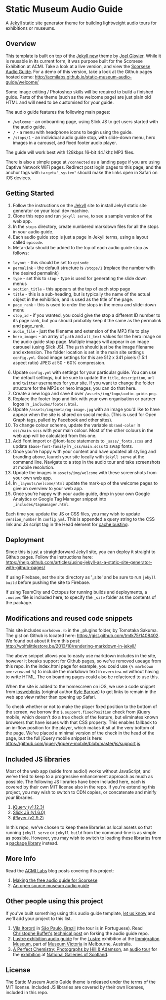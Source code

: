 # Static Museum Audio Guide

A [Jekyll](http://jekyllrb.com/) static site generator theme for building lightweight audio tours for exhibitions or museums.

## Overview

This template is built on top of the [Jekyll new](https://github.com/jglovier/jekyll-new) theme by [Joel Glovier](http://joelglovier.com/). While it is reusable in its current form, it was purpose built for the Scorsese Exhibition at ACMI. Take a look at a live version, and view the [Scorsese Audio Guide](https://guides.acmi.net.au/scorsese/welcome). For a demo of this version, take a look at the Github pages hosted demo: http://acmilabs.github.io/static-museum-audio-guide/welcome/

Some image editing / Photoshop skills will be required to build a finished guide. Parts of the theme (such as the welcome page) are just plain old HTML and will need to be customised for your guide.

The audio guide features the following main pages:

- `/welcome` - an onboarding page, using Slick JS to get users started with the audio guide.
- `/` - a menu with headphone icons to begin using the guide.
- `/stops/1` - an individual audio guide stop, with slide-down menu, hero images in a carousel, and fixed footer audio player.

The guide will work best with 128kbps 16-bit 44.1khz MP3 files.

There is also a simple page at `/connected` as a landing page if you are using Captive Network WiFi pages. Redirect post login pages to this page, and the anchor tags with `target="_system"` should make the links open in Safari on iOS devices.

## Getting Started

1. Follow the instructions on the [Jekyll](http://jekyllrb.com/) site to install Jekyll static site generator on your local dev machine.
2. Clone this repo and run `jekyll serve`, to see a sample version of the web app.
3. In the `stops` directory, create numbered markdown files for all the stops in your audio guide.
4. Each audio guide stop is just a page in Jekyll terms, using a layout called `episode`.
5. Meta-data should be added to the top of each audio guide stop as follows:
  - `layout` - this should be set to `episode`
  - `permalink` - the default structure is `/stops/1` (replace the number with the desired permalink)
  - `type` - set this to `stop` - type is used for generating the slide down menus
  - `section_title` - this appears at the top of each stop page
  - `title` - this is a sub-heading, but is typically the name of the actual object in the exhibition, and is used as the title of the page.
  - `page_rank` - this is used to order the stops in the menu and slide-down menu
  - `stop_id` - if you wanted, you could give the stop a different ID number to its page rank, but you should probably keep it the same as the permalink and page_rank.
  - `audio_file` - just the filename and extension of the MP3 file to play
  - `hero_images` - an array of `path` and `alt_text` values for the hero image on the audio guide stop page. Multiple images will appear in an image carousel (using Slick JS). The `path` should just be the image filename and extension. The folder location is set in the main site settings `config.yml`. Good image settings for this are 512 x 341 pixels (1.5:1 aspect ratio) JPEG at 50 - 60% compression.
6. Update `config.yml` with settings for your particular guide. You can use the default settings, but be sure to update the `title`, `description`, `url` and `twitter` usernames for your site. If you want to change the folder structure for the MP3s or hero images, you can do that here.
7. Create a new logo and save it over `/assets/img/logo/audio-guide.png`.
8. Replace the footer logo and link with your own organisation or partner logos in `_includes/footer.html`.
9. Update `/assets/img/meta/og-image.jpg` with an image you'd like to have appear when the site is shared on social media. (This is used for Open Graph tags, pulled by Facebook and other sites).
10. To change colour scheme, update the variable `$brand-color` in `css/main.scss` with your main colour. Most of the other colours in the web app will be calculated from this one.
11. Add Font import or @font-face statements to `_sass/_fonts.scss` and update `$base-font-family` in `_css/main.scss` to swap fonts.
12. Once you're happy with your content and have updated all styling and branding above, launch your site locally with `jekyll serve` at the command line. Navigate to a stop in the audio tour and take screenshots at mobile resolution.
13. Update the images in `assets/img/welcome` with these screenshots from your own web app.
14. In `_layouts/welcome/html` update the mark-up of the welcome pages to give an overview to your web app.
15. Once you're happy with your audio guide, drop in your own Google Analytics or Google Tag Manager snippet into `_includes/tagmanager.html`.

Each time you update the JS or CSS files, you may wish to update `version_number` in `config.yml`. This is appended a query string to the CSS link and JS script tag in the Head element for [cache busting](https://css-tricks.com/strategies-for-cache-busting-css/).

## Deployment

Since this is just a straightforward Jekyll site, you can deploy it straight to Github pages. Follow the instructions here: https://help.github.com/articles/using-jekyll-as-a-static-site-generator-with-github-pages/

If using Firebase, set the site directory as '_site' and be sure to run `jekyll build` before pushing the site to Firebase.

If using TeamCity and Octopus for running builds and deployments, a `.nuspec` file is included here, to specify the `_site` folder as the contents of the package.

## Modifications and reused code snippets

This site includes `markdown.rb` in the _plugins folder, by Tomotaka Sakuma. The gist on Github is located here: https://gist.github.com/tmtk75/1408402. We found out about it from this post: http://wolfslittlestore.be/2013/10/rendering-markdown-in-jekyll/

The above snippet allows you to easily use markdown includes in the site, however it breaks support for Github pages, so we've removed useage from this repo. In the index.html page for example, you could use `{% markdown overview.md %}` to include the markdown text in `overview.md` without having to write HTML. The on boarding pages could also be refactored to use this.

When the site is added to the homescreen on iOS, we use a code snippet from [iosweblinks](https://github.com/stylr/iosweblinks) (original author [Kyle Barrow](https://gist.github.com/kylebarrow/1042026)) to get links to remain in the web app view rather than opening up Safari.

To check whether or not to make the player fixed position to the bottom of the screen, we borrow the `$.support.fixedPosition` check from jQuery mobile, which doesn't do a true check of the feature, but eliminates known browsers that have issues with that CSS property. This enables fallback to an in-flow position for the player, which makes it sit at the very bottom of the page. We've placed a minimal version of the check in the head of the page, but the full jQuery mobile snippet is here: https://github.com/jquery/jquery-mobile/blob/master/js/support.js

## Included JS libraries

Most of the web app (aside from audio!) works without JavaScript, and we've tried to keep to a progressive enhancement approach as much as possible. The following JS libraries have been included here, each is covered by their own MIT license also in the repo. If you're extending this project, you may wish to switch to CDN copies, or concatenate and minify your libraries.

1. [jQuery (v1.12.3)](https://jquery.com/)
2. [Slick JS (v1.6.0)](http://kenwheeler.github.io/slick/)
3. [jPlayer (v2.9.2)](http://jplayer.org/)

In this repo, we've chosen to keep these libraries as local assets so that running `jekyll serve` or `jekyll build` from the command-line is as simple as possible. However, you may wish to switch to loading these libraries from a [package library](https://www.npmjs.com/) instead.

## More Info

Read the [ACMI Labs](https://labs.acmi.net.au/) blog posts covering this project:

1. [Making the free audio guide for Scorsese](https://labs.acmi.net.au/making-the-free-audio-guide-for-scorsese-3cf5398e5658#)
2. [An open source museum audio guide](https://labs.acmi.net.au/an-open-source-static-museum-audio-guide-4c5cd83dbdcb#)

## Other people using this project

If you've built something using this audio guide template, [let us know](https://twitter.com/ACMILabs) and we'll add your project to this list.

1. [Vila Itororó](https://vilaitororo.github.io/bemvindos/) in [São Paulo, Brazil](http://vilaitororo.org.br/) (the tour is in Portuguese). Read [Christophe Buffet's](https://twitter.com/cpjfb) [technical post](https://medium.com/@cpjfb/scorsese-now-has-a-brazilian-clone-adee0a8089a8) on forking the audio guide repo.
2. [Lustre exhibition audio guide](http://lustre.guide/) for the [Lustre](https://museumvictoria.com.au/immigrationmuseum/whats-on/lustre/) exhibition at the [Immigration Museum](https://museumvictoria.com.au/immigrationmuseum/), part of [Museum Victoria](https://museumvictoria.com.au/) in Melbourne, Australia.
3. [A Perfect Chemistry: Photographs by Hill & Adamson](https://audio.nationalgalleries.org/), an [audio tour](https://audio.nationalgalleries.org/hill-and-adamson/index.html) for the [exhibition](https://www.nationalgalleries.org/exhibition/perfect-chemistry-photographs-hill-and-adamson) at [National Galleries of Scotland](https://www.nationalgalleries.org/).

## License

The Static Museum Audio Guide theme is released under the terms of the MIT license. Included JS libraries are covered by their own licenses, included in this repo.
